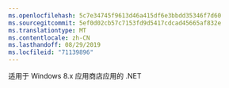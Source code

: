 ```yaml
---
ms.openlocfilehash: 5c7e34745f9613d46a415df6e3bbdd35346f7d60
ms.sourcegitcommit: 5ef0d02cb57c7153fd9d5417cdcad45665af832e
ms.translationtype: MT
ms.contentlocale: zh-CN
ms.lasthandoff: 08/29/2019
ms.locfileid: "71139896"
---
```

适用于 Windows 8.x 应用商店应用的 .NET
